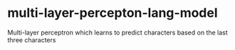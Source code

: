 # multi-layer-percepton-lang-model
Multi-layer perceptron which learns to predict characters based on the last three characters
